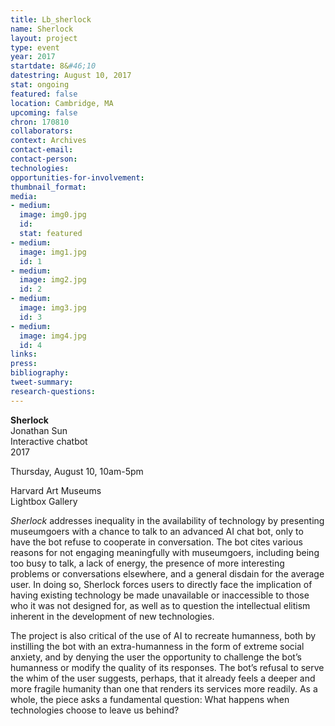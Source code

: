 ```yaml
---
title: Lb_sherlock
name: Sherlock
layout: project
type: event
year: 2017
startdate: 8&#46;10
datestring: August 10, 2017
stat: ongoing
featured: false
location: Cambridge, MA
upcoming: false
chron: 170810
collaborators: 
context: Archives
contact-email: 
contact-person: 
technologies: 
opportunities-for-involvement: 
thumbnail_format: 
media:
- medium: 
  image: img0.jpg
  id: 
  stat: featured
- medium: 
  image: img1.jpg
  id: 1
- medium: 
  image: img2.jpg
  id: 2
- medium: 
  image: img3.jpg
  id: 3
- medium: 
  image: img4.jpg
  id: 4
links: 
press: 
bibliography: 
tweet-summary: 
research-questions: 
---
```


**Sherlock**
<br />Jonathan Sun
<br />Interactive chatbot
<br />2017

Thursday, August 10, 10am-5pm

Harvard Art Museums
<br />Lightbox Gallery

<em>Sherlock</em> addresses inequality in the availability of technology by presenting museumgoers with a chance to talk to an advanced AI chat bot, only to have the bot refuse to cooperate in conversation. The bot cites various reasons for not engaging meaningfully with museumgoers, including being too busy to talk, a lack of energy, the presence of more interesting problems or conversations elsewhere, and a general disdain for the average user. In doing so, Sherlock forces users to directly face the implication of having existing technology be made unavailable or inaccessible to those who it was not designed for, as well as to question the intellectual elitism inherent in the development of new technologies. 

The project is also critical of the use of AI to recreate humanness, both by instilling the bot with an extra-humanness in the form of extreme social anxiety, and by denying the user the opportunity to challenge the bot’s humanness or modify the quality of its responses. The bot’s refusal to serve the whim of the user suggests, perhaps, that it already feels a deeper and more fragile humanity than one that renders its services more readily. As a whole, the piece asks a fundamental question: What happens when technologies choose to leave us behind?
